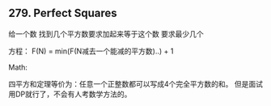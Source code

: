 ## 279. Perfect Squares
给一个数  找到几个平方数要求加起来等于这个数 要求最少几个

方程：
F(N) = min(F(N减去一个能减的平方数)..) + 1

Math:

四平方和定理等价为：任意一个正整数都可以写成4个完全平方数的和。
但是面试用DP就行了，不会有人考数学方法的。
